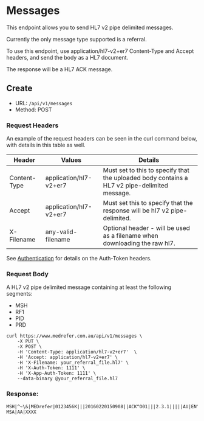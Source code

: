 # Messages
This endpoint allows you to send HL7 v2 pipe delimited messages.

Currently the only message type supported is a referral.

To use this endpoint, use application/hl7-v2+er7 Content-Type and Accept headers, and send the body as a HL7 document.

The response will be a HL7 ACK message.

## Create
* URL: ```/api/v1/messages```
* Method: POST

### Request Headers

An example of the request headers can be seen in the curl command below, with details in this table as well. 

Header       | Values                 | Details  
------------ | ---------------------- | -------------
Content-Type | application/hl7-v2+er7 | Must set to this to specify that the uploaded body contains a HL7 v2 pipe-delimited message.
Accept       | application/hl7-v2+er7 | Must set this to specify that the response will be hl7 v2 pipe-delimited.
X-Filename   | any-valid-filename     | Optional header - will be used as a filename when downloading the raw hl7.

See  [Authentication](../README.md#authentication) for details on the Auth-Token headers.

### Request Body

A HL7 v2 pipe delimited message containing at least the following segments:
* MSH
* RF1
* PID
* PRD



```
curl https://www.medrefer.com.au/api/v1/messages \
    -X PUT \
    -X POST \
    -H 'Content-Type: application/hl7-v2+er7'  \
    -H 'Accept: application/hl7-v2+er7' \
    -H 'X-Filename: your_referral_file.hl7' \
    -H 'X-Auth-Token: 1111' \
    -H 'X-App-Auth-Token: 1111' \
    --data-binary @your_referral_file.hl7
```

### Response:
```
MSH|^~\&|MEDrefer|0123456K|||20160220150908||ACK^O01|||2.3.1|||||AU|EN^^ISO639
MSA|AA|XXXX
```
